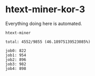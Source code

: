 # htext-miner-kor-3

Everything doing here is automated.

```
htext-miner

total: 4552/9855 (46.18975139523085%)

job0: 822
job1: 954
job2: 896
job3: 982
job4: 898
```